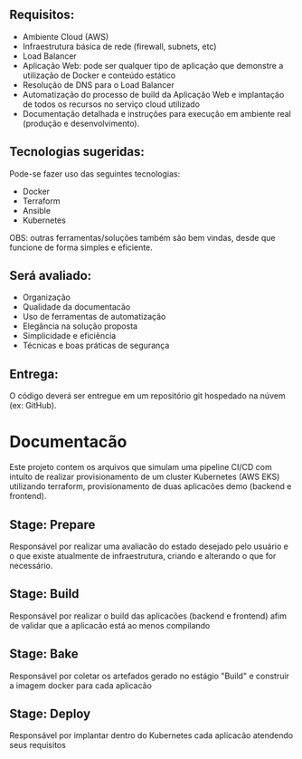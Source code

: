 ## Requisitos:

- Ambiente Cloud (AWS)
- Infraestrutura básica de rede (firewall, subnets, etc)
- Load Balancer
- Aplicação Web: pode ser qualquer tipo de aplicação que demonstre a utilização de Docker e conteúdo estático
- Resolução de DNS para o Load Balancer
- Automatização do processo de build da Aplicação Web e implantação de todos os recursos no serviço cloud utilizado
- Documentação detalhada e instruções para execução em ambiente real (produção e desenvolvimento).

## Tecnologias sugeridas:

Pode-se fazer uso das seguintes tecnologias:
*   Docker
*   Terraform
*   Ansible
*   Kubernetes

OBS: outras ferramentas/soluções também são bem vindas, desde que funcione de forma simples e eficiente.

## Será avaliado:

- Organização
- Qualidade da documentacão
- Uso de ferramentas de automatização
- Elegância na solução proposta
- Simplicidade e eficiência
- Técnicas e boas práticas de segurança

## Entrega:

O código deverá ser entregue em um repositório git hospedado na núvem (ex: GitHub).

# Documentacão

Este projeto contem os arquivos que simulam uma pipeline CI/CD com intuíto de realizar provisionamento de um cluster Kubernetes (AWS EKS) utilizando terraform, provisionamento de duas aplicacões demo (backend e frontend).

## Stage: Prepare

Responsável por realizar uma avaliacão do estado desejado pelo usuário e o que existe atualmente de infraestrutura, criando e alterando o que for necessário.

## Stage: Build

Responsável por realizar o build das aplicacões (backend e frontend) afim de validar que a aplicacão está ao menos compilando

## Stage: Bake

Responsável por coletar os artefados gerado no estágio "Build" e construir a imagem docker para cada aplicacão

## Stage: Deploy

Responsável por implantar dentro do Kubernetes cada aplicacão atendendo seus requisitos